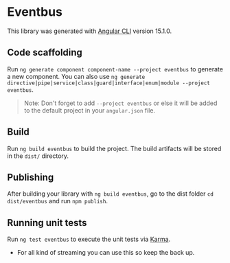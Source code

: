 # Eventbus

This library was generated with [Angular CLI](https://github.com/angular/angular-cli) version 15.1.0.

## Code scaffolding

Run `ng generate component component-name --project eventbus` to generate a new component. You can also use `ng generate directive|pipe|service|class|guard|interface|enum|module --project eventbus`.
> Note: Don't forget to add `--project eventbus` or else it will be added to the default project in your `angular.json` file. 

## Build

Run `ng build eventbus` to build the project. The build artifacts will be stored in the `dist/` directory.

## Publishing

After building your library with `ng build eventbus`, go to the dist folder `cd dist/eventbus` and run `npm publish`.

## Running unit tests

Run `ng test eventbus` to execute the unit tests via [Karma](https://karma-runner.github.io).

- For all kind of streaming you can use this so keep the back up. 
